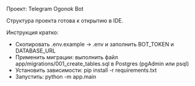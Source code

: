 Проект: Telegram Ogonok Bot

Структура проекта готова к открытию в IDE.

Инструкция кратко:
- Cкопировать .env.example -> .env и заполнить BOT_TOKEN и DATABASE_URL
- Применить миграции: выполнить файл app/migrations/001_create_tables.sql в Postgres (pgAdmin или psql)
- Установить зависимости: pip install -r requirements.txt
- Запустить: python -m app.main
